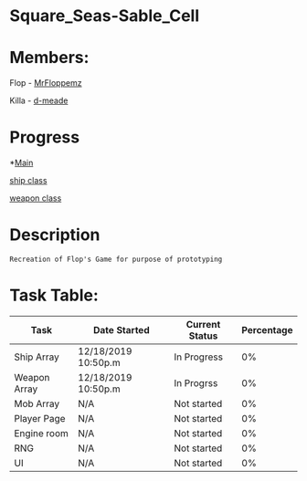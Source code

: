 # Square_Seas-Sable_Cell
# Members:
Flop - [MrFloppemz]

Killa - [d-meade]


[d-meade]: https://github.com/d-meade
[MrFloppemz]: https://steamcommunity.com/id/5657/

# Progress
*[Main](Sable_Seas/Sable_Seas/Sable_Seas.cpp)

[ship class](Sable_Seas/Sable_Seas/Ship_Array.h)

[weapon class](Sable_Seas/Sable_Seas/Weapon_Array.h)
# Description
	Recreation of Flop's Game for purpose of prototyping
	
# Task Table:

| Task           | Date Started | Current Status | Percentage
|----------------|---------------|----------------|------|
| Ship Array    | 12/18/2019 10:50p.m  | In Progress  | 0%
| Weapon Array    | 12/18/2019 10:50p.m | In Progrss | 0%
| Mob Array   | N/A  | Not started | 0%
| Player Page   | N/A  | Not started  | 0%
| Engine room    | N/A  | Not started  | 0%
| RNG   | N/A  | Not started | 0%
| UI   | N/A | Not started  | 0%